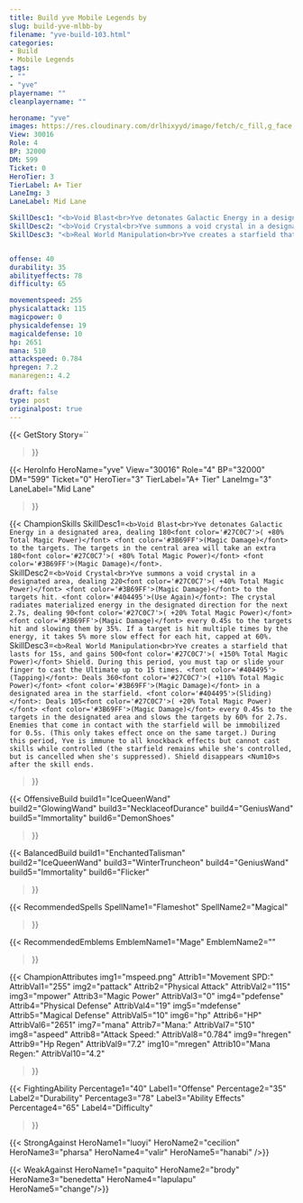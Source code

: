 ```yaml
---
title: Build yve Mobile Legends by 
slug: build-yve-mlbb-by
filename: "yve-build-103.html"
categories: 
- Build 
- Mobile Legends
tags: 
- ""
- "yve"
playername: ""
cleanplayername: ""

heroname: "yve"
images: https://res.cloudinary.com/drlhixyyd/image/fetch/c_fill,g_face,f_auto/https://cdn2-build.mobagenie.my.id/p/images/banner/full/yve.jpg
View: 30016 
Role: 4 
BP: 32000
DM: 599 
Ticket: 0 
HeroTier: 3 
TierLabel: A+ Tier 
LaneImg: 3
LaneLabel: Mid Lane 

SkillDesc1: "<b>Void Blast<br>Yve detonates Galactic Energy in a designated area, dealing 180<font color='#27C0C7'>( +80% Total Magic Power)</font> <font color='#3B69FF'>(Magic Damage)</font> to the targets. The targets in the central area will take an extra 180<font color='#27C0C7'>( +80% Total Magic Power)</font> <font color='#3B69FF'>(Magic Damage)</font>."   
SkillDesc2: "<b>Void Crystal<br>Yve summons a void crystal in a designated area, dealing 220<font color='#27C0C7'>( +40% Total Magic Power)</font> <font color='#3B69FF'>(Magic Damage)</font> to the targets hit. <font color='#404495'>(Use Again)</font>: The crystal radiates materialized energy in the designated direction for the next 2.7s, dealing 90<font color='#27C0C7'>( +20% Total Magic Power)</font> <font color='#3B69FF'>(Magic Damage)</font> every 0.45s to the targets hit and slowing them by 35%. If a target is hit multiple times by the energy, it takes 5% more slow effect for each hit, capped at 60%."   
SkillDesc3: "<b>Real World Manipulation<br>Yve creates a starfield that lasts for 15s, and gains 500<font color='#27C0C7'>( +150% Total Magic Power)</font> Shield. During this period, you must tap or slide your finger to cast the Ultimate up to 15 times. <font color='#404495'>(Tapping)</font>: Deals 360<font color='#27C0C7'>( +110% Total Magic Power)</font> <font color='#3B69FF'>(Magic Damage)</font> in a designated area in the starfield. <font color='#404495'>(Sliding)</font>: Deals 105<font color='#27C0C7'>( +20% Total Magic Power)</font> <font color='#3B69FF'>(Magic Damage)</font> every 0.45s to the targets in the designated area and slows the targets by 60% for 2.7s. Enemies that come in contact with the starfield will be immobilized for 0.5s. (This only takes effect once on the same target.) During this period, Yve is immune to all knockback effects but cannot cast skills while controlled (the starfield remains while she's controlled, but is cancelled when she's suppressed). Shield disappears <Num10>s after the skill ends."   


offense: 40 
durability: 35 
abilityeffects: 78 
difficulty: 65 

movementspeed: 255
physicalattack: 115
magicpower: 0
physicaldefense: 19
magicaldefense: 10
hp: 2651
mana: 510
attackspeed: 0.784
hpregen: 7.2
manaregen:: 4.2

draft: false
type: post
originalpost: true
---
```



{{< GetStory 
Story=`` 
>}}

{{< HeroInfo 
HeroName="yve" 
View="30016" 
Role="4" 
BP="32000" 
DM="599" 
Ticket="0" 
HeroTier="3" 
TierLabel="A+ Tier" 
LaneImg="3" 
LaneLabel="Mid Lane" 
>}}
 
{{< ChampionSkills 
SkillDesc1=`<b>Void Blast<br>Yve detonates Galactic Energy in a designated area, dealing 180<font color='#27C0C7'>( +80% Total Magic Power)</font> <font color='#3B69FF'>(Magic Damage)</font> to the targets. The targets in the central area will take an extra 180<font color='#27C0C7'>( +80% Total Magic Power)</font> <font color='#3B69FF'>(Magic Damage)</font>.`   
SkillDesc2=`<b>Void Crystal<br>Yve summons a void crystal in a designated area, dealing 220<font color='#27C0C7'>( +40% Total Magic Power)</font> <font color='#3B69FF'>(Magic Damage)</font> to the targets hit. <font color='#404495'>(Use Again)</font>: The crystal radiates materialized energy in the designated direction for the next 2.7s, dealing 90<font color='#27C0C7'>( +20% Total Magic Power)</font> <font color='#3B69FF'>(Magic Damage)</font> every 0.45s to the targets hit and slowing them by 35%. If a target is hit multiple times by the energy, it takes 5% more slow effect for each hit, capped at 60%.`   
SkillDesc3=`<b>Real World Manipulation<br>Yve creates a starfield that lasts for 15s, and gains 500<font color='#27C0C7'>( +150% Total Magic Power)</font> Shield. During this period, you must tap or slide your finger to cast the Ultimate up to 15 times. <font color='#404495'>(Tapping)</font>: Deals 360<font color='#27C0C7'>( +110% Total Magic Power)</font> <font color='#3B69FF'>(Magic Damage)</font> in a designated area in the starfield. <font color='#404495'>(Sliding)</font>: Deals 105<font color='#27C0C7'>( +20% Total Magic Power)</font> <font color='#3B69FF'>(Magic Damage)</font> every 0.45s to the targets in the designated area and slows the targets by 60% for 2.7s. Enemies that come in contact with the starfield will be immobilized for 0.5s. (This only takes effect once on the same target.) During this period, Yve is immune to all knockback effects but cannot cast skills while controlled (the starfield remains while she's controlled, but is cancelled when she's suppressed). Shield disappears <Num10>s after the skill ends.`   
 
>}}

{{< OffensiveBuild 
build1="IceQueenWand"  
build2="GlowingWand" 
build3="NecklaceofDurance" 
build4="GeniusWand" 
build5="Immortality" 
build6="DemonShoes" 
>}} 

{{< BalancedBuild 
build1="EnchantedTalisman"  
build2="IceQueenWand" 
build3="WinterTruncheon" 
build4="GeniusWand" 
build5="Immortality" 
build6="Flicker" 
>}}


{{< RecommendedSpells 
SpellName1="Flameshot" 
SpellName2="Magical" 
>}}  

{{< RecommendedEmblems 
EmblemName1="Mage" 
EmblemName2="" 
>}}   


{{< ChampionAttributes
img1="mspeed.png" Attrib1="Movement SPD:" AttribVal1="255"
img2="pattack" Attrib2="Physical Attack" AttribVal2="115"
img3="mpower" Attrib3="Magic Power" AttribVal3="0"
img4="pdefense" Attrib4="Physical Defense" AttribVal4="19"
img5="mdefense" Attrib5="Magical Defense" AttribVal5="10"
img6="hp" Attrib6="HP" AttribVal6="2651"
img7="mana" Attrib7="Mana:" AttribVal7="510"
img8="aspeed" Attrib8="Attack Speed:" AttribVal8="0.784"
img9="hregen" Attrib9="Hp Regen" AttribVal9="7.2"
img10="mregen" Attrib10="Mana Regen:" AttribVal10="4.2"
>}}


{{< FightingAbility
Percentage1="40" Label1="Offense"
Percentage2="35" Label2="Durability"
Percentage3="78" Label3="Ability Effects"
Percentage4="65" Label4="Difficulty"
 >}}

{{< StrongAgainst 
HeroName1="luoyi"
HeroName2="cecilion"
HeroName3="pharsa"
HeroName4="valir"
HeroName5="hanabi"
/>}}

{{< WeakAgainst
HeroName1="paquito"
HeroName2="brody"
HeroName3="benedetta"
HeroName4="lapulapu"
HeroName5="change"/>}}
